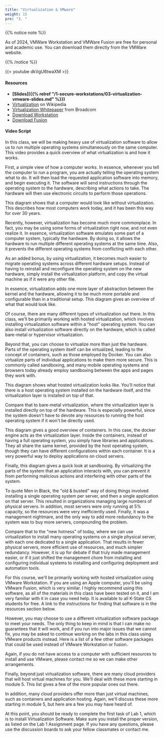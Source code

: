 ```yaml
---
title: "Virtualization & VMware"
weight: 15
pre: "3. "
---
```


{{% notice note %}}

As of 2024, VMWare Workstation and VMWare Fusion are free for personal and academic use. You can download them directly from the VMWare website.

{{% /notice %}}

{{< youtube dkVgU6twaXM >}}

#### Resources

* **[Slides]({{% relref "/1-secure-workstations/03-virtualization-vmware-slides.md"  %}})**
* [Virtualization](https://en.wikipedia.org/wiki/Virtualization) on Wikipedia
* [Virtualization Whitepaper](https://docs.broadcom.com/doc/12358179) from Broadcom
* [Download Workstation](https://support.broadcom.com/group/ecx/productdownloads?subfamily=VMware+Workstation+Pro)
* [Download Fusion](https://support.broadcom.com/group/ecx/productdownloads?subfamily=VMware+Fusion)

#### Video Script

In this class, we will be making heavy use of virtualization software to allow us to run multiple operating systems simultaneously on the same computer. This video provides a quick overview of what virtualization is and how it works.

First, a simple view of how a computer works. In essence, whenever you tell the computer to run a program, you are actually telling the operating system what to do. It will then load the requested application software into memory, and begin executing it. The software will send instructions through the operating system to the hardware, describing what actions to take. The hardware will then use electronic circuits to perform those operations.

This diagram shows that a computer would look like without virtualization. This describes how most computers work today, and it has been this way for over 30 years.

Recently, however, virtualization has become much more commonplace. In fact, you may be using some forms of virtualization right now, and not even realize it. In essence, virtualization software emulates some part of a computer system, typically the hardware. By doing so, it allows the hardware to run multiple different operating systems at the same time. Also, it prevents the different operating systems from conflicting with each other.

As an added bonus, by using virtualization, it becomes much easier to migrate operating systems across different hardware setups. Instead of having to reinstall and reconfigure the operating system on the new hardware, simply install the virtualization platform, and copy the virtual machine as if it were any other file.

In essence, virtualization adds one more layer of abstraction between the kernel and the hardware, allowing it to be much more portable and configurable than in a traditional setup. This diagram gives an overview of what that would look like.

Of course, there are many different types of virtualization out there. In this class, we'll be primarily working with hosted virtualization, which involves installing virtualization software within a "host" operating system. You can also install virtualization software directly on the hardware, which is called bare-metal or hypervisor virtualization.

Beyond that, you can choose to virtualize more than just the hardware. Parts of the operating system itself can be virtualized, leading to the concept of containers, such as those employed by Docker. You can also virtualize parts of individual applications to make them more secure. This is commonly called sandboxing, and many mobile operating systems and browsers today already employ sandboxing between the apps and pages they work with.

This diagram shows what hosted virtualization looks like. You'll notice that there is a host operating system installed on the hardware itself, and the virtualization layer is installed on top of that.

Compare that to bare-metal virtualization, where the virtualization layer is installed directly on top of the hardware. This is especially powerful, since the system doesn't have to devote any resources to running the host operating system if it won't be directly used.

This diagram gives a good overview of containers. In this case, the docker engine acts as the virtualization layer. Inside the containers, instead of having a full operating system, you simply have libraries and applications. They all share the same kernel, provided by the host operating system, though they can have different configurations within each container. It is a very powerful way to deploy applications on cloud servers.

Finally, this diagram gives a quick look at sandboxing. By virtualizing the parts of the system that an application interacts with, you can prevent it from performing malicious actions and interfering with other parts of the system.

To quote Men in Black, the "old & busted" way of doing things involved installing a single operating system per server, and then a single application on that server. This resulted in organizations managing large numbers of physical servers. In addition, most servers were only running at 5% capacity, so the resources were very inefficiently used. Finally, it was a management nightmare, and the only way to add more redundancy to the system was to buy more servers, compounding the problem.

Compare that to the "new hotness" of today, where we can use virtualization to install many operating systems on a single physical server, with each one dedicated to a single application. That results in fewer physical servers, more efficient use of resources, and much simpler redundancy. However, it is up for debate if that truly made management easier, or if it just shifted the management chore from installing and configuring individual systems to installing and configuring deployment and automation tools.

For this course, we'll be primarily working with hosted virtualization using VMware Workstation. If you are using an Apple computer, you'll be using VMware Fusion, which is very similar. I highly recommend using this software, as all of the materials in this class have been tested on it, and I am very familiar with it in case you need help. It is available to all K-State CS students for free. A link to the instructions for finding that software is in the resources section below.

However, you may choose to use a different virtualization software package to meet your needs. The only thing to keep in mind is that I can make no guarantees that it will work, and if you run into major issues that we cannot fix, you may be asked to continue working on the labs in this class using VMware products instead. Here is a list of a few other software packages that could be used instead of VMware Workstation or fusion.

Again, if you do not have access to a computer with sufficient resources to install and use VMware, please contact me so we can make other arrangements.

Finally, beyond just virtualization software, there are many cloud providers that will host virtual machines for you. We'll deal with these more starting in module 5. This list gives a few of the more popular ones out there.

In addition, many cloud providers offer more than just virtual machines, such as containers and application hosting. Again, we'll discuss these more starting in module 5, but here are a few you may have heard of.

At this point, you should be ready to complete the first task of Lab 1, which is to install Virtualization Software. Make sure you install the proper version, as listed on the Lab 1 Assignment page. If you have any questions, please use the discussion boards to ask your fellow classmates or contact me.
